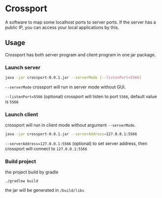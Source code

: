 # Crossport

A software to map some localhost ports to server ports. If the server has a public IP, you can access your local applications by this.

## Usage
Crossport has both server program and client program in one jar package.

### Launch server

```sh
java -jar crossport-0.0.1.jar --serverMode [--listenPort=5566]
```

`--serverMode` crossport will run in server mode without GUI.

`--listenPort=5566` (optional) crossport will listen to port `5566`, default value is `5566`

### Launch client

crossport will run in client mode without argument `--serverMode`.
```sh
java -jar crossport-0.0.1.jar --serverAddress=127.0.0.1:5566
```

`--serverAddress=127.0.0.1:5566` (optional) to set server address, then crossport will connect to `127.0.0.1:5566`

### Build project

the project build by gradle
```
./gradlew build
```
the jar will be generated in `/build/libs`

